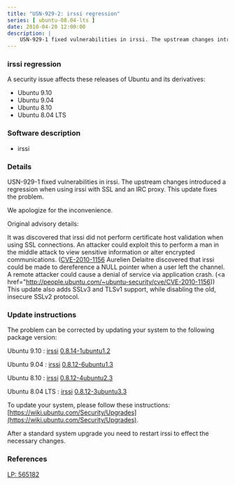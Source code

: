 ```yaml
---
title: "USN-929-2: irssi regression"
series: [ ubuntu-08.04-lts ]
date: 2010-04-20 12:00:00
description: |
    USN-929-1 fixed vulnerabilities in irssi. The upstream changes introduced a regression when using irssi with SSL and an IRC proxy. This update fixes the problem.
--- 
```

 
### irssi regression

A security issue affects these releases of Ubuntu and its derivatives:

* Ubuntu 9.10
* Ubuntu 9.04
* Ubuntu 8.10
* Ubuntu 8.04 LTS

### Software description

* irssi 

### Details

USN-929-1 fixed vulnerabilities in irssi. The upstream changes introduced a regression when using irssi with SSL and an IRC proxy. This update fixes the problem.

We apologize for the inconvenience.

Original advisory details:

 It was discovered that irssi did not perform certificate host validation when using SSL connections. An attacker could exploit this to perform a man in the middle attack to view sensitive information or alter encrypted communications. ([CVE-2010-1156](http://people.ubuntu.com/~ubuntu-security/cve/CVE-2010-1155">CVE-2010-1155</a>) Aurelien Delaitre discovered that irssi could be made to dereference a NULL pointer when a user left the channel. A remote attacker could cause a denial of service via application crash. (<a href="http://people.ubuntu.com/~ubuntu-security/cve/CVE-2010-1156)) This update also adds SSLv3 and TLSv1 support, while disabling the old, insecure SSLv2 protocol. 

### Update instructions

The problem can be corrected by updating your system to the following package version:

Ubuntu 9.10
 : [irssi](https://launchpad.net/ubuntu/+source/irssi) <span> [0.8.14-1ubuntu1.2](https://launchpad.net/ubuntu/+source/irssi/0.8.14-1ubuntu1.2) </span> 

Ubuntu 9.04
 : [irssi](https://launchpad.net/ubuntu/+source/irssi) <span> [0.8.12-6ubuntu1.3](https://launchpad.net/ubuntu/+source/irssi/0.8.12-6ubuntu1.3) </span> 

Ubuntu 8.10
 : [irssi](https://launchpad.net/ubuntu/+source/irssi) <span> [0.8.12-4ubuntu2.3](https://launchpad.net/ubuntu/+source/irssi/0.8.12-4ubuntu2.3) </span> 

Ubuntu 8.04 LTS
 : [irssi](https://launchpad.net/ubuntu/+source/irssi) <span> [0.8.12-3ubuntu3.3](https://launchpad.net/ubuntu/+source/irssi/0.8.12-3ubuntu3.3) </span> 

To update your system, please follow these instructions: [https://wiki.ubuntu.com/Security/Upgrades](https://wiki.ubuntu.com/Security/Upgrades).

After a standard system upgrade you need to restart irssi to effect the necessary changes. 

### References

 [LP: 565182](https://launchpad.net/bugs/565182)
 
